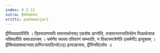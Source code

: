 ```yaml
---
index: 4.2.12
sutra: द्वैपवैयाघ्रादञ्
vritti: padamanjari
---
```


 द्वीपिव्याघ्रयोरिति । ठ्विरूपाणामपि समानार्थानाम्ऽ एकशेषः प्राप्नोति, तत्रावान्तरजातिभेदेन भिन्नार्थत्वान्न भविष्यतीति समाधातव्यम् । चर्मणैव रथस्य परिवरणं सम्भवति, न विकारमात्रेणेति ठ्चर्मणीऽ इत्युक्तम् । द्वीषिव्याघ्रशब्दाभ्याम् प्राणिरजतादिभ्योऽञ्ऽ इत्यञ्प्रत्ययः, द्वीपिनष्टिलोपः ॥